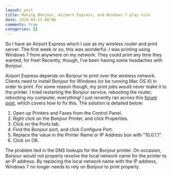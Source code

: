 ```yaml
---
layout: post
title: Making Bonjour, Airport Express, and Windows 7 play nice
date: 2010-04-13 00:00
comments: true
categories: []
---
```

<p>So I have an Airport Express which I use as my wireless router and print server. The first week or so, this was wonderful. I was printing using Windows 7 from anywhere on my network. They could print any time they wanted, for free! Recently, though, I&rsquo;ve been having some headaches with Bonjour.</p>

<p>Airport Express depends on Bonjour to print over the wireless network. Clients need to install Bonjour for Windows (or be running Mac OS X) in order to print. For some reason though, my print jobs would never make it to the printer. I tried restarting the Bonjour service, rebooting the router, rebooting my computer, everything! I just recently ran across this <a href="http://social.answers.microsoft.com/Forums/en-US/w7hardware/thread/e1a0e074-c844-4982-b353-ea7d859a554a" target="_blank">forum post</a>, which covers how to fix this. The solution is detailed below:</p>

<ol>
    <li>Open up Printers and Faxes from the Control Panel.</li>
    <li>Right click on the Bonjour Printer, and click Properties.</li>
    <li>Click on the Ports tab.</li>
    <li>Find the Bonjour port, and click Configure Port.</li>
    <li>Replace the value in the Printer Name or IP Address box with "10.0.1.1".</li>
    <li>Click on OK.</li>
</ol>


<p>The problem lied in the DNS lookups for the Bonjour printer. On occasion, Bonjour would not properly resolve the local network name for the printer to an IP address. By replacing the local network name with the IP address, Windows 7 no longer needs to rely on Bonjour to print properly.</p>
